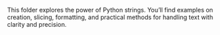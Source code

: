 This folder explores the power of Python strings. You’ll find examples on creation, slicing, formatting, and practical methods for handling text with clarity and precision.